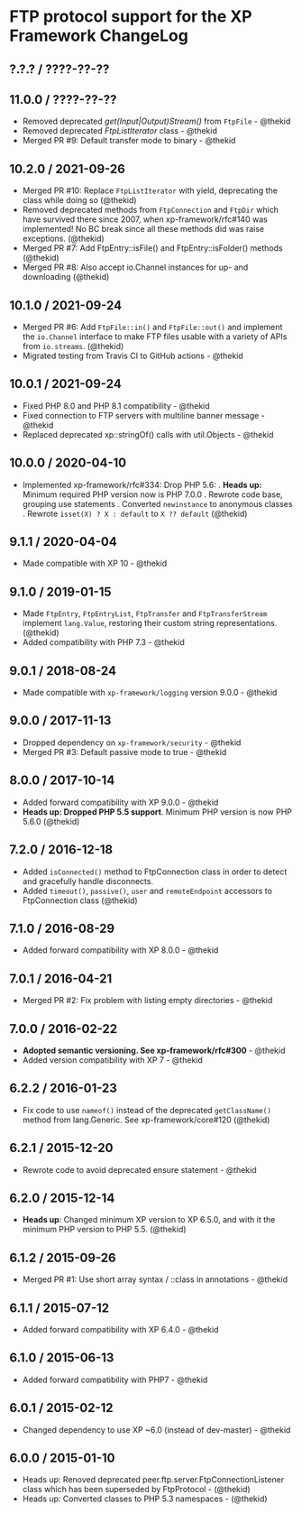 FTP protocol support for the XP Framework ChangeLog
========================================================================

## ?.?.? / ????-??-??

## 11.0.0 / ????-??-??

* Removed deprecated *get(Input|Output)Stream()* from `FtpFile` - @thekid
* Removed deprecated *FtpListIterator* class - @thekid
* Merged PR #9: Default transfer mode to binary - @thekid

## 10.2.0 / 2021-09-26

* Merged PR #10: Replace `FtpListIterator` with yield, deprecating the
  class while doing so
  (@thekid)
* Removed deprecated methods from `FtpConnection` and `FtpDir` which have
  survived there since 2007, when xp-framework/rfc#140 was implemented!
  No BC break since all these methods did was raise exceptions.
  (@thekid)
* Merged PR #7: Add FtpEntry::isFile() and FtpEntry::isFolder() methods
  (@thekid)
* Merged PR #8: Also accept io.Channel instances for up- and downloading
  (@thekid)

## 10.1.0 / 2021-09-24

* Merged PR #6: Add `FtpFile::in()` and `FtpFile::out()` and implement
  the `io.Channel` interface to make FTP files usable with a variety of
  APIs from `io.streams`.
  (@thekid)
* Migrated testing from Travis CI to GitHub actions - @thekid

## 10.0.1 / 2021-09-24

* Fixed PHP 8.0 and PHP 8.1 compatibility - @thekid
* Fixed connection to FTP servers with multiline banner message - @thekid
* Replaced deprecated xp::stringOf() calls with util.Objects - @thekid

## 10.0.0 / 2020-04-10

* Implemented xp-framework/rfc#334: Drop PHP 5.6:
  . **Heads up:** Minimum required PHP version now is PHP 7.0.0
  . Rewrote code base, grouping use statements
  . Converted `newinstance` to anonymous classes
  . Rewrote `isset(X) ? X : default` to `X ?? default`
  (@thekid)

## 9.1.1 / 2020-04-04

* Made compatible with XP 10 - @thekid

## 9.1.0 / 2019-01-15

* Made `FtpEntry`, `FtpEntryList`, `FtpTransfer` and `FtpTransferStream`
  implement `lang.Value`, restoring their custom string representations.
  (@thekid)
* Added compatibility with PHP 7.3 - @thekid

## 9.0.1 / 2018-08-24

* Made compatible with `xp-framework/logging` version 9.0.0 - @thekid

## 9.0.0 / 2017-11-13

* Dropped dependency on `xp-framework/security` - @thekid
* Merged PR #3: Default passive mode to true - @thekid

## 8.0.0 / 2017-10-14

* Added forward compatibility with XP 9.0.0 - @thekid
* **Heads up: Dropped PHP 5.5 support**. Minimum PHP version is now PHP 5.6.0
  (@thekid)

## 7.2.0 / 2016-12-18

* Added `isConnected()` method to FtpConnection class in order to detect
  and gracefully handle disconnects.
* Added `timeout()`, `passive()`, `user` and `remoteEndpoint` accessors
  to FtpConnection class
  (@thekid)

## 7.1.0 / 2016-08-29

* Added forward compatibility with XP 8.0.0 - @thekid

## 7.0.1 / 2016-04-21

* Merged PR #2: Fix problem with listing empty directories - @thekid

## 7.0.0 / 2016-02-22

* **Adopted semantic versioning. See xp-framework/rfc#300** - @thekid 
* Added version compatibility with XP 7 - @thekid

## 6.2.2 / 2016-01-23

* Fix code to use `nameof()` instead of the deprecated `getClassName()`
  method from lang.Generic. See xp-framework/core#120
  (@thekid)

## 6.2.1 / 2015-12-20

* Rewrote code to avoid deprecated ensure statement - @thekid

## 6.2.0 / 2015-12-14

* **Heads up**: Changed minimum XP version to XP 6.5.0, and with it the
  minimum PHP version to PHP 5.5.
  (@thekid)

## 6.1.2 / 2015-09-26

* Merged PR #1: Use short array syntax / ::class in annotations - @thekid

## 6.1.1 / 2015-07-12

* Added forward compatibility with XP 6.4.0 - @thekid

## 6.1.0 / 2015-06-13

* Added forward compatibility with PHP7 - @thekid

## 6.0.1 / 2015-02-12

* Changed dependency to use XP ~6.0 (instead of dev-master) - @thekid

## 6.0.0 / 2015-01-10

* Heads up: Renoved deprecated peer.ftp.server.FtpConnectionListener
  class which has been superseded by FtpProtocol - (@thekid)
* Heads up: Converted classes to PHP 5.3 namespaces - (@thekid)

